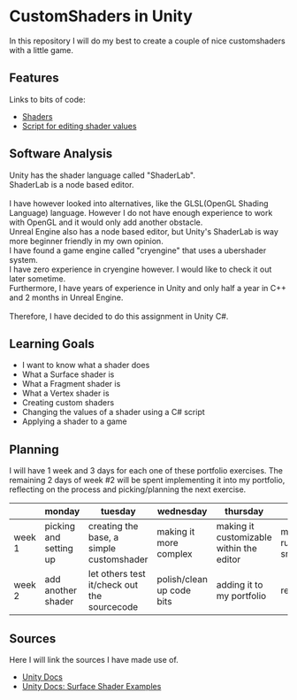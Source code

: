 # CustomShaders in Unity
In this repository I will do my best to create a couple of nice customshaders with a little game. 

## Features
Links to bits of code:
- [Shaders](/Assets/Shaders/)
- [Script for editing shader values](Assets/Scripts/ShaderController.cs)

## Software Analysis
Unity has the shader language called "ShaderLab". <br/>
ShaderLab is a node based editor. <br/>
<br/>
I have however looked into alternatives, like the GLSL(OpenGL Shading Language) language. However I do not have enough experience to work with OpenGL and it would only add another obstacle. <br/>
Unreal Engine also has a node based editor, but Unity's ShaderLab is way more beginner friendly in my own opinion.<br/>
I have found a game engine called "cryengine" that uses a ubershader system. <br/>
I have zero experience in cryengine however. I would like to check it out later sometime. <br/>
Furthermore, I have years of experience in Unity and only half a year in C++ and 2 months in Unreal Engine. <br/>
<br/>
Therefore, I have decided to do this assignment in Unity C#. 

## Learning Goals
- I want to know what a shader does
- What a Surface shader is
- What a Fragment shader is
- What a Vertex shader is
- Creating custom shaders
- Changing the values of a shader using a C# script
- Applying a shader to a game

## Planning 
I will have 1 week and 3 days for each one of these portfolio exercises. 
The remaining 2 days of week #2 will be spent implementing it into my portfolio, reflecting on the process and picking/planning the next exercise.

| | monday | tuesday | wednesday | thursday | friday |
| --- | --- | --- | --- | --- | --- |
|week 1 | picking and setting up| creating the base, a simple customshader | making it more complex | making it customizable within the editor | make it run smooth | 
|week 2 | add another shader | let others test it/check out the sourcecode | polish/clean up code bits  | adding it to my portfolio | reflection  | 

## Sources
Here I will link the sources I have made use of.

- [Unity Docs](https://docs.unity3d.com) 
- [Unity Docs: Surface Shader Examples](https://docs.unity3d.com/Manual/SL-SurfaceShaderExamples.html)

